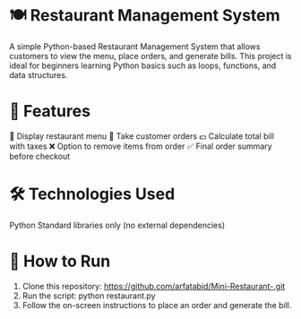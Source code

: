 # 🍽️ Restaurant Management System

A simple Python-based Restaurant Management System that allows customers to view the menu, place orders, and generate bills. This project is ideal for beginners learning Python basics such as loops, functions, and data structures.

# 📌 Features

📜 Display restaurant menu
🛒 Take customer orders
💵 Calculate total bill with taxes
❌ Option to remove items from order
✅ Final order summary before checkout

# 🛠️ Technologies Used

Python 
Standard 
libraries only (no external dependencies)

# 🚀 How to Run

1. Clone this repository: https://github.com/arfatabid/Mini-Restaurant-.git
2. Run the script: python restaurant.py
3. Follow the on-screen instructions to place an order and generate the bill.
